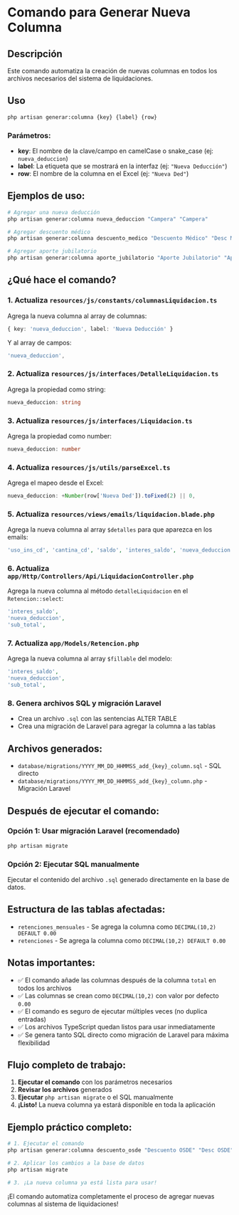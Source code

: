 # Comando para Generar Nueva Columna

## Descripción
Este comando automatiza la creación de nuevas columnas en todos los archivos necesarios del sistema de liquidaciones.

## Uso
```bash
php artisan generar:columna {key} {label} {row}
```

### Parámetros:
- **key**: El nombre de la clave/campo en camelCase o snake_case (ej: `nueva_deduccion`)
- **label**: La etiqueta que se mostrará en la interfaz (ej: `"Nueva Deducción"`)
- **row**: El nombre de la columna en el Excel (ej: `"Nueva Ded"`)

## Ejemplos de uso:
```bash
# Agregar una nueva deducción
php artisan generar:columna nueva_deduccion "Campera" "Campera"

# Agregar descuento médico
php artisan generar:columna descuento_medico "Descuento Médico" "Desc Med"

# Agregar aporte jubilatorio
php artisan generar:columna aporte_jubilatorio "Aporte Jubilatorio" "Ap Jubil"
```

## ¿Qué hace el comando?

### 1. Actualiza `resources/js/constants/columnasLiquidacion.ts`
Agrega la nueva columna al array de columnas:
```typescript
{ key: 'nueva_deduccion', label: 'Nueva Deducción' }
```

Y al array de campos:
```typescript
'nueva_deduccion',
```

### 2. Actualiza `resources/js/interfaces/DetalleLiquidacion.ts`
Agrega la propiedad como string:
```typescript
nueva_deduccion: string
```

### 3. Actualiza `resources/js/interfaces/Liquidacion.ts`
Agrega la propiedad como number:
```typescript
nueva_deduccion: number
```

### 4. Actualiza `resources/js/utils/parseExcel.ts`
Agrega el mapeo desde el Excel:
```typescript
nueva_deduccion: +Number(row['Nueva Ded']).toFixed(2) || 0,
```

### 5. Actualiza `resources/views/emails/liquidacion.blade.php`
Agrega la nueva columna al array `$detalles` para que aparezca en los emails:
```php
'uso_ins_cd', 'cantina_cd', 'saldo', 'interes_saldo', 'nueva_deduccion',
```

### 6. Actualiza `app/Http/Controllers/Api/LiquidacionController.php`
Agrega la nueva columna al método `detalleLiquidacion` en el `Retencion::select`:
```php
'interes_saldo',
'nueva_deduccion',
'sub_total',
```

### 7. Actualiza `app/Models/Retencion.php`
Agrega la nueva columna al array `$fillable` del modelo:
```php
'interes_saldo',
'nueva_deduccion',
'sub_total',
```

### 8. Genera archivos SQL y migración Laravel
- Crea un archivo `.sql` con las sentencias ALTER TABLE
- Crea una migración de Laravel para agregar la columna a las tablas

## Archivos generados:
- `database/migrations/YYYY_MM_DD_HHMMSS_add_{key}_column.sql` - SQL directo
- `database/migrations/YYYY_MM_DD_HHMMSS_add_{key}_column.php` - Migración Laravel

## Después de ejecutar el comando:

### Opción 1: Usar migración Laravel (recomendado)
```bash
php artisan migrate
```

### Opción 2: Ejecutar SQL manualmente
Ejecutar el contenido del archivo `.sql` generado directamente en la base de datos.

## Estructura de las tablas afectadas:
- `retenciones_mensuales` - Se agrega la columna como `DECIMAL(10,2) DEFAULT 0.00`
- `retenciones` - Se agrega la columna como `DECIMAL(10,2) DEFAULT 0.00`

## Notas importantes:
- ✅ El comando añade las columnas después de la columna `total` en todos los archivos
- ✅ Las columnas se crean como `DECIMAL(10,2)` con valor por defecto `0.00`
- ✅ El comando es seguro de ejecutar múltiples veces (no duplica entradas)
- ✅ Los archivos TypeScript quedan listos para usar inmediatamente
- ✅ Se genera tanto SQL directo como migración de Laravel para máxima flexibilidad

## Flujo completo de trabajo:
1. **Ejecutar el comando** con los parámetros necesarios
2. **Revisar los archivos** generados
3. **Ejecutar** `php artisan migrate` o el SQL manualmente
4. **¡Listo!** La nueva columna ya estará disponible en toda la aplicación

## Ejemplo práctico completo:

```bash
# 1. Ejecutar el comando
php artisan generar:columna descuento_osde "Descuento OSDE" "Desc OSDE"

# 2. Aplicar los cambios a la base de datos
php artisan migrate

# 3. ¡La nueva columna ya está lista para usar!
```

¡El comando automatiza completamente el proceso de agregar nuevas columnas al sistema de liquidaciones!